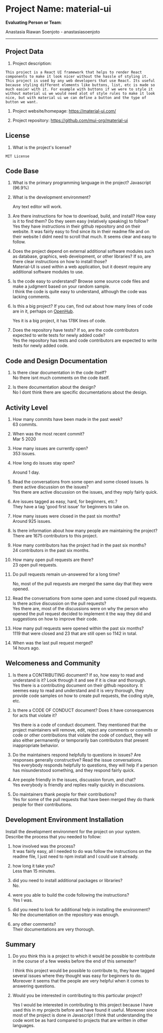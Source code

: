 # Project Name:  material-ui



**Evaluating Person or Team**:
<!-- list your first name and github user-name-->
Anastasia Riawan Soenjoto - anastasiasoenjoto

---

## Project Data

1. Project description: <br>
<!--
What is the purpose of this project? What does the code do? What type of users
does it have?
-->
	This project is a React UI framework that helps to render React components to make it look nicer without the hassle of styling it. This project is used by any web developers that use React. Its useful because styling different elements like buttons, list, etc is made so much easier with it. For example with buttons if we were to style it without material ui we would need alot of style rules to make it look nice, but with material ui we can define a button and the type of button we want.


1. Project website/homepage:
	https://material-ui.com/

1. Project repository:
	https://github.com/mui-org/material-ui


## License

1. What is the project's license? <br>
<!--
In most repositories there will be a file named LICENSE or something similar in
the root level of the repository. This is the one to examine. There may be
different licenses on specific files, but the project will have a main license.
-->
	MIT License



## Code Base


1. What is the primary programming language in the project?
	Javascript (96.9%)

1. What is the development environment? <br>
	<!--
	For example, is it Gnu C++ on Linux?
	Is it a Windows 10 application? Does one need to develop in a virtual machine?
	-->
	Any text editor will work.

1. Are there instructions for how to download, build, and install? How easy is it
to find them? Do they seem easy (relatively speaking) to follow? <br>
	Yes they have instructions in their github repository and on their website. It was fairly easy to find since its in their readme file and on their website I didnt need to scroll that much. It seems clear and easy to follow. 

1. Does the project depend on external additional software modules such as
database,  graphics, web development, or other libraries? If so, are there clear instructions on how to install those? <br>
	Material-UI is used within a web application, but it doesnt require any additional software modules to use. 

1. Is the code easy to understand? Browse some source code files and make
a judgment based on your random sample. <br>
	I think the code is quite easy to understand, although the code was lacking comments.

1. Is this a big project? If you can, find out about how many lines of code
are in it, perhaps on [OpenHub](https://www.openhub.net/). <br>

	Yes it is a big project, it has 178K lines of code.

1. Does the repository have tests? If so, are the code contributors expected to write tests for newly added code? <br>
	Yes the repository has tests and code contributors are expected to write tests for newly added code.


## Code and Design Documentation
1. Is there clear documentation in the code itself? <br>
	No there isnt much comments on the code itself.

1. Is there documentation about the design?  <br>
	No I dont think there are specific documentations about the design. 


## Activity Level


1. How many commits have been made in the past week? <br>
	63 commits.

1. When was the most recent commit? <br>
	Mar 5 2020

1. How many issues are currently open? <br>
	353 issues.

1. How long do issues stay open? <br>
	<!--
	Take the five closed issues (they can be most recently closed or a sample distributed over time) and look at when each was first reported.
	Compute the number of days that each was open and take the average.
	-->
	Around 1 day.

1. Read the conversations from some open and some closed issues. Is there active discussion on the issues? <br>
	Yes there are active discussion on the issues, and they reply fairly quick. 

1. Are issues tagged as easy, hard, for beginners, etc.? <br>
	They have a tag 'good first issue' for beginners to take on.

1. How many issues were closed in the past six months? <br>
	Around 925 issues.

1. Is there information about how many people are maintaining the project? <br>
	There are 1675 contributors to this project.

1. How many contributors has the project had in the past six months? <br>
	24 contributors in the past six months.

1. How many open pull requests are there? <br>
	23 open pull requests.

1. Do pull requests remain un-answered for a long time? <br>
	<!--
	Look at the closed pull requests to see how long they stayed open.
	Take the five closed pull requests  (they can be most recently closed or a sample distributed over time) and look at when each was first created.
	Compute the number of days that each was open and take the average.
	-->
	No, most of the pull requests are merged the same day that they were opened.

1. Read the conversations from some open and some closed pull requests.  Is there active discussion on the pull requests? <br>
	Yes there are, most of the discussions were on why the person who opened the pull request decided to implement it the way they did and suggestions on how to improve their code.

1. How many pull requests were opened within the past six months? <br>
	1119 that were closed and 23 that are still open so 1142 in total.

1. When was the last  pull request  merged? <br>
	14 hours ago.

## Welcomeness and Community

1. Is there a CONTRIBUTING document? If so, how easy to read and understand is it?
Look through it and see if it is clear and thorough. <br>
	Yes there is a contributing document on their github repository. It seemes easy to read and understand and it is very thorough, they provide code samples on how to create pull requests, the coding style, etc.

1. Is there a CODE OF CONDUCT document? Does it have consequences for acts that
violate it? <br>

	Yes there is a code of conduct document. They mentioned that the project maintainers will remove, edit, reject any comments or commits or code or other contributions that violate the code of conduct, they will also either permanently or temporarily ban contributors that present inappropriate behavior. 


1. Do the maintainers respond helpfully to questions in issues?
Are responses generally constructive? Read the issue conversations. <br>
	Yes everybody responds helpfully to questions, they will help if a person has misunderstood something, and they respond fairly quick.

1. Are people friendly in the issues, discussion forum, and chat? <br>
	Yes everybody is friendly and replies really quickly in discussions. 


1. Do maintainers thank people for their contributions? <br>
	Yes for some of the pull requests that have been merged they do thank people for their contributions. 


## Development Environment Installation

Install the development environment for the project on your system.
Describe the process that you needed to follow:

1. how involved was the process? <br>
	It was fairly easy, all I needed to do was follow the instructions on the readme file, I just need to npm install and I could use it already.


1. how long it take you? <br>
	Less than 15 minutes.


1. did you need to install additional packages or libraries? <br>
	No. 

1. were you able to build the code following the instructions? <br>
	Yes I was. 

1. did you need to look for additional help in installing the environment? <br>
	No the documentation on the repository was enough. 

1. any other comments? <br>
	Their documentations are very thorough. 



## Summary
1. Do you think  this is a project to which it would be possible to contribute
in the course of a few weeks before the end of this semester? <br>
	<!--
	Explain your position. Do NOT simply say 'yes or 'no'.
	-->
	I think this project would be possible to contribute to, they have tagged several issues where they thought was easy for beginners to do. Moreover it seems that the people are very helpful when it comes to answering questions. 

1. Would you be interested in contributing to this particular project? <br>
	<!--
	Explain why you would or would not be interested in contributing to this project. Do NOT simply say 'yes or 'no'.
	-->
	Yes I would be interested in contributing to this project because I have used this in my projects before and have found it useful. Moreover since most of the project is done in Javascript I think that understanding the code wont be as hard compared to projects that are written in other languages. 
